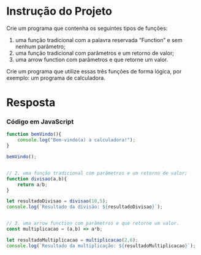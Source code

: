 # **Instrução do Projeto**
Crie um programa que contenha os seguintes tipos de funções: 

1. uma função tradicional com a palavra reservada “Function” e sem nenhum parâmetro; 
2. uma função tradicional com parâmetros e um retorno de valor; 
3. uma arrow function com parâmetros e que retorne um valor. 

Crie um programa que utilize essas três funções de forma lógica, por exemplo: um programa de calculadora. 


# **Resposta**

### Código em JavaScript

```javascript
function bemVindo(){
    console.log("Bem-vindo(a) a calculadora!");
}

bemVindo();


// 2. uma função tradicional com parâmetros e um retorno de valor; 
function divisao(a,b){
    return a/b;
}

let resultadoDivisao = divisao(10,5);
console.log(`Resultado da divisão: ${resultadoDivisao}`);


// 3. uma arrow function com parâmetros e que retorne um valor. 
const multiplicacao = (a,b) => a*b;

let resultadoMultiplicacao = multiplicacao(2,6);
console.log(`Resultado da multiplicação: ${resultadoMultiplicacao}`);

```
